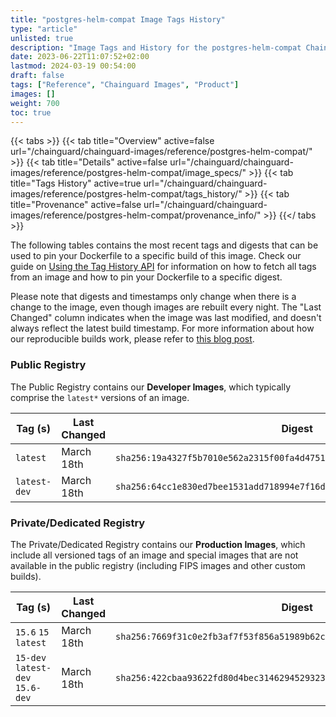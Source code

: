 ```yaml
---
title: "postgres-helm-compat Image Tags History"
type: "article"
unlisted: true
description: "Image Tags and History for the postgres-helm-compat Chainguard Image"
date: 2023-06-22T11:07:52+02:00
lastmod: 2024-03-19 00:54:00
draft: false
tags: ["Reference", "Chainguard Images", "Product"]
images: []
weight: 700
toc: true
---
```


{{< tabs >}}
{{< tab title="Overview" active=false url="/chainguard/chainguard-images/reference/postgres-helm-compat/" >}}
{{< tab title="Details" active=false url="/chainguard/chainguard-images/reference/postgres-helm-compat/image_specs/" >}}
{{< tab title="Tags History" active=true url="/chainguard/chainguard-images/reference/postgres-helm-compat/tags_history/" >}}
{{< tab title="Provenance" active=false url="/chainguard/chainguard-images/reference/postgres-helm-compat/provenance_info/" >}}
{{</ tabs >}}

The following tables contains the most recent tags and digests that can be used to pin your Dockerfile to a specific build of this image. Check our guide on [Using the Tag History API](/chainguard/chainguard-images/using-the-tag-history-api/) for information on how to fetch all tags from an image and how to pin your Dockerfile to a specific digest.

Please note that digests and timestamps only change when there is a change to the image, even though images are rebuilt every night. The "Last Changed" column indicates when the image was last modified, and doesn't always reflect the latest build timestamp. For more information about how our reproducible builds work, please refer to [this blog post](https://www.chainguard.dev/unchained/reproducing-chainguards-reproducible-image-builds).

### Public Registry
The Public Registry contains our **Developer Images**, which typically comprise the `latest*` versions of an image.

| Tag (s)       | Last Changed | Digest                                                                    |
|---------------|--------------|---------------------------------------------------------------------------|
|  `latest`     | March 18th   | `sha256:19a4327f5b7010e562a2315f00fa4d47515f25b1919f8abba38242e1b073ee01` |
|  `latest-dev` | March 18th   | `sha256:64cc1e830ed7bee1531add718994e7f16ddaa4232b77ebbefdbb14489d9c0d82` |


### Private/Dedicated Registry
The Private/Dedicated Registry contains our **Production Images**, which include all versioned tags of an image and special images that are not available in the public registry (including FIPS images and other custom builds).

| Tag (s)                           | Last Changed | Digest                                                                    |
|-----------------------------------|--------------|---------------------------------------------------------------------------|
|  `15.6` `15` `latest`             | March 18th   | `sha256:7669f31c0e2fb3af7f53f856a51989b62c3a4cfe63484726baa9dec648ac619e` |
|  `15-dev` `latest-dev` `15.6-dev` | March 18th   | `sha256:422cbaa93622fd80d4bec31462945293236140ba1cbf01d820a3aed75394f724` |

